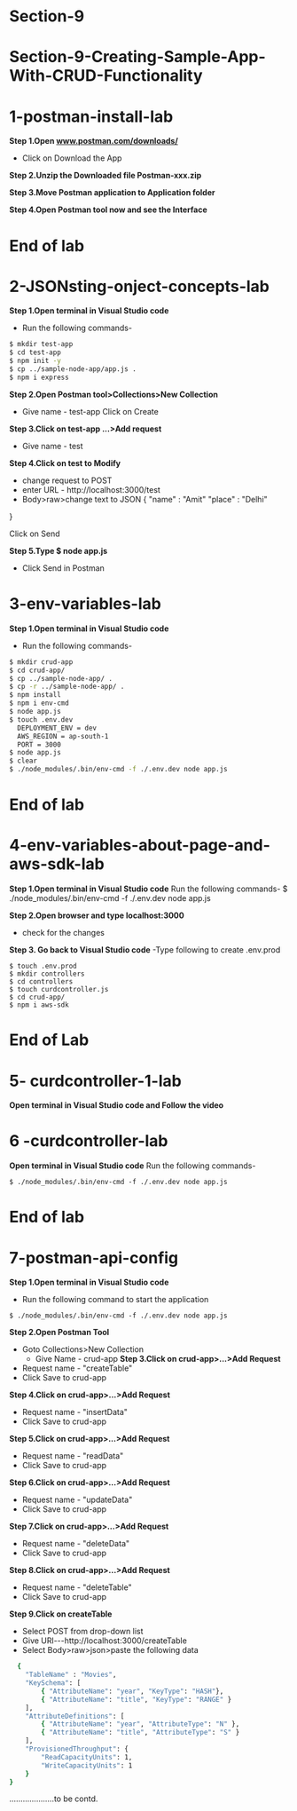 # Section-9

# Section-9-Creating-Sample-App-With-CRUD-Functionality
# 1-postman-install-lab

**Step 1.Open www.postman.com/downloads/**
- Click on Download the App

**Step 2.Unzip the Downloaded file Postman-xxx.zip**

**Step 3.Move Postman application to Application folder**

**Step 4.Open Postman tool now and see the Interface**

# End of lab

# 2-JSONsting-onject-concepts-lab

**Step 1.Open terminal in Visual Studio code**
- Run the following commands-
```sh
$ mkdir test-app
$ cd test-app
$ npm init -y
$ cp ../sample-node-app/app.js .
$ npm i express
```
**Step 2.Open Postman tool>Collections>New Collection**
- Give name - test-app
Click on Create

**Step 3.Click on test-app ...>Add request**
- Give name - test

**Step 4.Click on test to Modify**
- change request to POST 
- enter URL - http://localhost:3000/test
- Body>raw>change text to JSON
{
   "name"  : "Amit"
   "place" : "Delhi"

}

Click on Send

**Step 5.Type $ node app.js**
- Click Send in Postman

# 3-env-variables-lab
**Step 1.Open terminal in Visual Studio code**
- Run the following commands-
```sh
$ mkdir crud-app
$ cd crud-app/
$ cp ../sample-node-app/ .
$ cp -r ../sample-node-app/ .
$ npm install
$ npm i env-cmd
$ node app.js
$ touch .env.dev
  DEPLOYMENT_ENV = dev
  AWS_REGION = ap-south-1
  PORT = 3000
$ node app.js
$ clear
$ ./node_modules/.bin/env-cmd -f ./.env.dev node app.js
```
# End of lab

# 4-env-variables-about-page-and-aws-sdk-lab

**Step 1.Open terminal in Visual Studio code**
Run the following commands-
$ ./node_modules/.bin/env-cmd -f ./.env.dev node app.js

**Step 2.Open browser and type localhost:3000**
- check for the changes

**Step 3. Go back to Visual Studio code**
-Type following to create .env.prod
```
$ touch .env.prod
$ mkdir controllers
$ cd controllers
$ touch curdcontroller.js
$ cd crud-app/
$ npm i aws-sdk
```
# End of Lab

# 5- curdcontroller-1-lab
**Open terminal in Visual Studio code and Follow the video**

# 6 -curdcontroller-lab
**Open terminal in Visual Studio code**
Run the following commands-
```
$ ./node_modules/.bin/env-cmd -f ./.env.dev node app.js
```

# End of lab

# 7-postman-api-config

**Step 1.Open terminal in Visual Studio code**
- Run the following command to start the application
```
$ ./node_modules/.bin/env-cmd -f ./.env.dev node app.js
```

**Step 2.Open Postman Tool**
- Goto Collections>New Collection 
  - Give Name - crud-app
**Step 3.Click on crud-app>...>Add Request**
- Request name - "createTable"
- Click Save to crud-app

**Step 4.Click on crud-app>...>Add Request**
- Request name - "insertData"
- Click Save to crud-app

**Step 5.Click on crud-app>...>Add Request**
- Request name - "readData"
- Click Save to crud-app

**Step 6.Click on crud-app>...>Add Request**
- Request name - "updateData"
- Click Save to crud-app

**Step 7.Click on crud-app>...>Add Request**
- Request name - "deleteData"
- Click Save to crud-app

**Step 8.Click on crud-app>...>Add Request**
- Request name - "deleteTable"
- Click Save to crud-app

**Step 9.Click on createTable**
- Select POST from drop-down list
- Give URl---http://localhost:3000/createTable
- Select Body>raw>json>paste the following data
```sh
  {
    "TableName" : "Movies",
    "KeySchema": [       
        { "AttributeName": "year", "KeyType": "HASH"},
        { "AttributeName": "title", "KeyType": "RANGE" }
    ],
    "AttributeDefinitions": [       
        { "AttributeName": "year", "AttributeType": "N" },
        { "AttributeName": "title", "AttributeType": "S" }
    ],
    "ProvisionedThroughput": {       
        "ReadCapacityUnits": 1, 
        "WriteCapacityUnits": 1
    }
}
```
....................to be contd.




